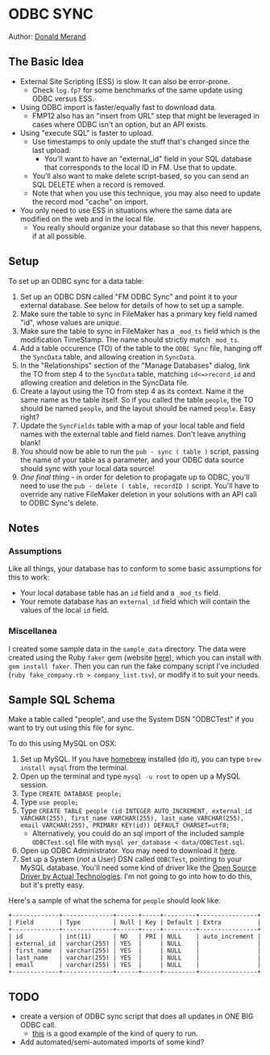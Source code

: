 ODBC SYNC
=========

Author: [Donald Merand](http://donaldmerand.com)


The Basic Idea
--------------
- External Site Scripting (ESS) is slow. It can also be error-prone.
    - Check `log.fp7` for some benchmarks of the same update using ODBC versus ESS.
- Using ODBC import is faster/equally fast to download data.
    - FMP12 also has an "insert from URL" step that might be leveraged in cases where ODBC isn't an option, but an API exists.
- Using "execute SQL" is faster to upload.
    - Use timestamps to only update the stuff that's changed since the last upload.
        - You'll want to have an "external_id" field in your SQL database that corresponds to the local ID in FM. Use that to update.
    - You'll also want to make delete script-based, so you can send an SQL DELETE when a record is removed.
    - Note that when you use this technique, you may also need to update the record mod "cache" on import.
- You only need to use ESS in situations where the same data are modified on the web and in the local file.
    - You really should organize your database so that this never happens, if at all possible.


Setup
-----
To set up an ODBC sync for a data table:

1. Set up an ODBC DSN called "FM ODBC Sync" and point it to your external database. See below for details of how to set up a sample.
2. Make sure the table to sync in FileMaker has a primary key field named "id", whose values are _unique_.
3. Make sure the table to sync in FileMaker has a `_mod_ts` field which is the modification TimeStamp. The name should strictly match `_mod_ts`.
4. Add a table occurence (TO) of the table to the `ODBC Sync` file, hanging off the `SyncData` table, and allowing creation in `SyncData`.
5. In the "Relationships" section of the "Manage Databases" dialog, link the TO from step 4 to the `SyncData` table, matching `id<=>record_id` and allowing creation and deletion in the SyncData file.
6. Create a layout using the TO from step 4 as its context. Name it the same name as the table itself. So if you called the table `people`, the TO should be named `people`, and the layout should be named `people`. Easy right?
7. Update the `SyncFields` table with a map of your local table and field names with the external table and field names. Don't leave anything blank!
8. You should now be able to run the `pub - sync ( table )` script, passing the name of your table as a parameter, and your ODBC data source should sync with your local data source!
9. _One final thing_ - in order for deletion to propagate up to ODBC, you'll need to use the `pub - delete ( table, recordID )` script. You'll have to override any native FileMaker deletion in your solutions with an API call to ODBC Sync's delete.


Notes
-----

### Assumptions
Like all things, your database has to conform to some basic assumptions for this to work:

- Your local database table has an `id` field and a `_mod_ts` field.
- Your remote database has an `external_id` field which will contain the values of the local `id` field.

### Miscellanea
I created some sample data in the `sample_data` directory. The data were created using the Ruby `faker` gem (website [here](http://faker.rubyforge.org/)), which you can install with `gem install faker`. Then you can run the fake company script I've included (`ruby fake_company.rb > company_list.tsv`), or modify it to suit your needs.


Sample SQL Schema
-----------------
Make a table called "people", and use the System DSN "ODBCTest" if you want to try out using this file for sync.

To do this using MySQL on OSX:

1. Set up MySQL. If you have [homebrew](http://mxcl.github.com/homebrew/) installed (do it), you can type `brew install mysql` from the terminal.
2. Open up the terminal and type `mysql -u root` to open up a MySQL session.
3. Type `CREATE DATABASE people;`
4. Type `use people;`
5. Type `CREATE TABLE people (id INTEGER AUTO_INCREMENT, external_id VARCHAR(255), first_name VARCHAR(255), last_name VARCHAR(255), email VARCHAR(255), PRIMARY KEY(id)) DEFAULT CHARSET=utf8;`
    - Alternatively, you could do an sql import of the included sample `ODBCTest.sql` file with `mysql yer_database < data/ODBCTest.sql`.
6. Open up ODBC Administrator. You may need to download it [here](http://support.apple.com/downloads/ODBC_Administrator_Tool_for_Mac_OS_X).
7. Set up a System (_not_ a User) DSN called `ODBCTest`, pointing to your MySQL database. You'll need some kind of driver like the [Open Source Driver by Actual Technologies](http://www.actualtech.com/product_opensourcedatabases.php). I'm not going to go into how to do this, but it's pretty easy.

Here's a sample of what the schema for `people` should look like:

    +-------------+--------------+------+-----+---------+----------------+
    | Field       | Type         | Null | Key | Default | Extra          |
    +-------------+--------------+------+-----+---------+----------------+
    | id          | int(11)      | NO   | PRI | NULL    | auto_increment |
    | external_id | varchar(255) | YES  |     | NULL    |                |
    | first_name  | varchar(255) | YES  |     | NULL    |                |
    | last_name   | varchar(255) | YES  |     | NULL    |                |
    | email       | varchar(255) | YES  |     | NULL    |                |
    +-------------+--------------+------+-----+---------+----------------+


TODO
----
- create a version of ODBC sync script that does all updates in ONE BIG ODBC call.
    - [this](http://www.karlrixon.co.uk/writing/update-multiple-rows-with-different-values-and-a-single-sql-query/) is a good example of the kind of query to run.
- Add automated/semi-automated imports of some kind?
